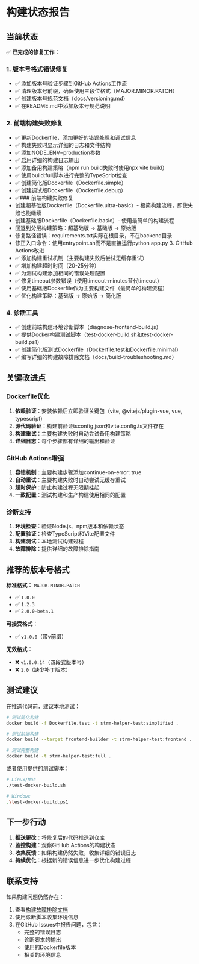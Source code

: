 # 构建状态报告

## 当前状态

✅ **已完成的修复工作：**

### 1. 版本号格式错误修复
- ✅ 添加版本号验证步骤到GitHub Actions工作流
- ✅ 清理版本号前缀，确保使用三段位格式（MAJOR.MINOR.PATCH）
- ✅ 创建版本号规范文档（docs/versioning.md）
- ✅ 在README.md中添加版本号规范说明

### 2. 前端构建失败修复
- ✅ 更新Dockerfile，添加更好的错误处理和调试信息
- ✅ 构建失败时显示详细的日志和文件结构
- ✅ 添加NODE_ENV=production参数
- ✅ 启用详细的构建日志输出
- ✅ 添加备用构建策略（npm run build失败时使用npx vite build）
- ✅ 使用build:full脚本进行完整的TypeScript检查
- ✅ 创建简化版Dockerfile（Dockerfile.simple）
- ✅ 创建调试版Dockerfile（Dockerfile.debug）
- ✅### 前端构建失败修复
- 创建超基础版Dockerfile（Dockerfile.ultra-basic）- 极简构建流程，即使失败也能继续
- 创建基础版Dockerfile（Dockerfile.basic）- 使用最简单的构建流程
- 回退到分层构建策略：超基础版 → 基础版 → 原始版
- 修复路径错误：requirements.txt实际在根目录，不在backend目录
- 修正入口命令：使用entrypoint.sh而不是直接运行python app.py 3. GitHub Actions改进
- ✅ 添加构建重试机制（主要构建失败后尝试无缓存重试）
- ✅ 增加构建超时时间（20-25分钟）
- ✅ 为测试构建添加相同的错误处理配置
- ✅ 修复timeout参数错误（使用timeout-minutes替代timeout）
- ✅ 使用基础版Dockerfile作为主要构建文件（最简单的构建流程）
- ✅ 优化构建策略：基础版 → 原始版 → 简化版

### 4. 诊断工具
- ✅ 创建前端构建环境诊断脚本（diagnose-frontend-build.js）
- ✅ 提供Docker构建测试脚本（test-docker-build.sh和test-docker-build.ps1）
- ✅ 创建简化版测试Dockerfile（Dockerfile.test和Dockerfile.minimal）
- ✅ 编写详细的构建故障排除文档（docs/build-troubleshooting.md）

## 关键改进点

### Dockerfile优化
1. **依赖验证**：安装依赖后立即验证关键包（vite, @vitejs/plugin-vue, vue, typescript）
2. **源代码验证**：构建前验证tsconfig.json和vite.config.ts文件存在
3. **构建重试**：主要构建失败时自动尝试备用构建策略
4. **详细日志**：每个步骤都有详细的输出和验证

### GitHub Actions增强
1. **容错机制**：主要构建步骤添加continue-on-error: true
2. **自动重试**：主要构建失败时自动尝试无缓存重试
3. **超时保护**：防止构建过程无限期挂起
4. **一致配置**：测试构建和生产构建使用相同的配置

### 诊断支持
1. **环境检查**：验证Node.js、npm版本和依赖状态
2. **配置验证**：检查TypeScript和Vite配置文件
3. **构建测试**：本地测试构建过程
4. **故障排除**：提供详细的故障排除指南

## 推荐的版本号格式

**标准格式：** `MAJOR.MINOR.PATCH`
- ✅ `1.0.0`
- ✅ `1.2.3` 
- ✅ `2.0.0-beta.1`

**可接受格式：**
- ✅ `v1.0.0`（带v前缀）

**无效格式：**
- ❌ `v1.0.0.14`（四段式版本号）
- ❌ `1.0`（缺少补丁版本）

## 测试建议

在推送代码前，建议本地测试：

```bash
# 测试简化构建
docker build -f Dockerfile.test -t strm-helper-test:simplified .

# 测试前端构建
docker build --target frontend-builder -t strm-helper-test:frontend .

# 测试完整构建
docker build -t strm-helper-test:full .
```

或者使用提供的测试脚本：
```bash
# Linux/Mac
./test-docker-build.sh

# Windows
.\test-docker-build.ps1
```

## 下一步行动

1. **推送更改**：将修复后的代码推送到仓库
2. **监控构建**：观察GitHub Actions的构建状态
3. **收集反馈**：如果构建仍然失败，收集详细的错误日志
4. **持续优化**：根据新的错误信息进一步优化构建过程

## 联系支持

如果构建问题仍然存在：

1. 查看[构建故障排除文档](docs/build-troubleshooting.md)
2. 使用诊断脚本收集环境信息
3. 在GitHub Issues中报告问题，包含：
   - 完整的错误日志
   - 诊断脚本的输出
   - 使用的Dockerfile版本
   - 相关的环境信息
